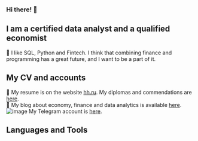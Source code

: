 ### Hi there! 👋

## I am a certified data analyst and a qualified economist
💚 I like SQL, Python and Fintech. I think that combining finance and programming has a great future, and I want to be a part of it.

## My CV and accounts
📄 My resume is on the website [hh.ru](https://krasnodar.hh.ru/resume/130003eaff0bfcd9940039ed1f31397a6f4237). My diplomas and commendations are [here](https://drive.google.com/drive/folders/1Q1gyNSClVSQxuSWXPRCApyHxRt-_6TL4?usp=sharing).  
📝 My blog about economy, finance and data analytics is available [here](https://dzen.ru/financier_and_data_analyst).  
![image](https://github.com/data-analyst-and-financier/data-analyst-and-financier/assets/121767897/aec012d6-10cb-4019-8011-d981b25f229a) My Telegram account is [here](https://t.me/mher_dallakyan). 

## Languages and Tools
